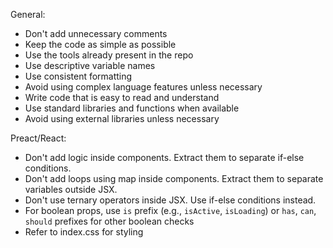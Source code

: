 General:
* Don't add unnecessary comments
* Keep the code as simple as possible
* Use the tools already present in the repo
* Use descriptive variable names
* Use consistent formatting
* Avoid using complex language features unless necessary
* Write code that is easy to read and understand
* Use standard libraries and functions when available
* Avoid using external libraries unless necessary

Preact/React:
* Don't add logic inside components. Extract them to separate if-else conditions.
* Don't add loops using map inside components. Extract them to separate variables outside JSX.
* Don't use ternary operators inside JSX. Use if-else conditions instead.
* For boolean props, use `is` prefix (e.g., `isActive`, `isLoading`) or `has`, `can`, `should` prefixes for other boolean checks
* Refer to index.css for styling